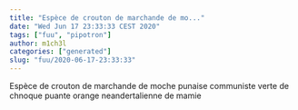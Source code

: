 ```yaml
---
title: "Espèce de crouton de marchande de mo..."
date: "Wed Jun 17 23:33:33 CEST 2020"
tags: ["fuu", "pipotron"]
author: m1ch3l
categories: ["generated"]
slug: "fuu/2020-06-17-23:33:33"
---
```


Espèce de crouton de marchande de moche punaise communiste verte de chnoque puante orange neandertalienne de mamie
